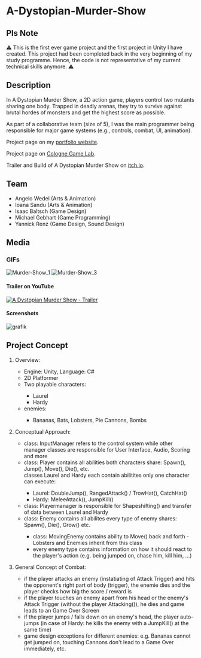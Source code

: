 # A-Dystopian-Murder-Show

## Pls Note

⚠️ This is the first ever game project and the first project in Unity I have created. This project had been completed back in the very beginning of my study programme. Hence, the code is not representative of my current technical skills anymore. :warning:

## Description

In A Dystopian Murder Show, a 2D action game, players control two mutants sharing one body. Trapped in deadly arenas, they try to survive against brutal hordes of monsters and get the highest score as possible. 

As part of a collaborative team (size of 5), I was the main programmer being responsible for major game systems (e.g., controls, combat, UI, animation).

Project page on my <a href="https://michael-gebhart.com/projects/A_Dystopian_Murder_Show.html">portfolio website</a>.

Project page on <a href="https://colognegamelab.de/study-programs/student-projects/the-laurel-hardy-murder-case-2018-19/">Cologne Game Lab</a>.

Trailer and Build of A Dystopian Murder Show on <a href="https://gemoneoo.itch.io/a-dystopian-murder-show">itch.io</a>.

## Team

<ul>
	<li>Angelo Wedel (Arts & Animation)</li>
	<li>Ioana Sandu (Arts & Animation)</li>
	<li>Isaac Baltsch (Game Design)</li>
	<li>Michael Gebhart (Game Programming)</li>
	<li>Yannick Renz (Game Design, Sound Design)</li>
</ul>

## Media

### GIFs
![Murder-Show_1](https://user-images.githubusercontent.com/45672199/200560715-e68bc5e3-8129-4d03-a987-d432db93af5a.gif)
![Murder-Show_3](https://user-images.githubusercontent.com/45672199/200560737-4dcd6af4-1d4a-4bb4-9804-6eeb0f6368ff.gif)

#### Trailer on YouTube
[![A Dystopian Murder Show - Trailer](http://img.youtube.com/vi/6dNMNJt_RQI/0.jpg)](http://www.youtube.com/watch?v=6dNMNJt_RQI "YouTube: A Dystopian Murder Show - Trailer")

#### Screenshots
![grafik](https://user-images.githubusercontent.com/45672199/198715790-7fa06648-92ad-493f-b571-6027437f7b68.png)


## Project Concept

<ol>
	<li>Overview:</li>
		<ul>
			<li>Engine: Unity, Language: C#</li>
			<li>2D Platformer</li>
			<li>Two playable characters:</li>
				<ul>
				<li>Laurel</li>
				<li>Hardy</li>
				</ul>
			<li>enemies:</li>
				<ul>
				<li>Bananas, Bats, Lobsters, Pie Cannons, Bombs</li>
				</ul>
		</ul>
</ol>
<ol start="2">
	<li>Conceptual Approach:</li>
		<ul>
		<li>class: InputManager refers to the control system while other manager classes are responsible for User Interface, Audio, Scoring and more</li>
			<li>class: Player contains all abilities both characters share: Spawn(), Jump(), Move(), Die(), etc.</li>
			</li>classes Laurel and Hardy each contain abilitites only one character can execute:</li>
			<ul>
				<li>Laurel: DoubleJump(), RangedAttack() / TrowHat(), CatchHat()</li>
				<li>Hardy: MeleeAttack(), JumpKill()</li>	
			</ul>
			<li>class: Playermanager is responsible for Shapeshifting() and transfer of data between Laurel and Hardy</li>
			<li>class: Enemy contains all abilites every type of enemy shares: Spawn(), Die(), Grow() etc.</li>
			<ul>
			<li>class: MovingEnemy contains ability to Move() back and forth - Lobsters and Enemies inherit from this class</li>
			<li>every enemy type contains information on how it should react to the player's action (e.g. being jumped on, chase him, kill him, ...)</li>
			</ul>
		</ul>
		</ul>
</ol>

<ol start="3">
<li>General Concept of Combat:</li>
<ul>
<li>if the player attacks an enemy (instatiating of Attack Trigger) and hits the opponent's right part of body (trigger), the enemie dies and the player checks how big the score / reward is</li>
<li>if the player touches an enemy apart from his head or the enemy's Attack Trigger (without the player Attacking()), he dies and game leads to an Game Over Screen</li>
<li>if the player jumps / falls down on an enemy's head, the player auto-jumps (in case of Hardy: he kills the enemy with a JumpKill() at the same time)</li>
<li>game design exceptions for different enemies: e.g. Bananas cannot get jumped on, touching Cannons don't lead to a Game Over immediately, etc.</li>
</ul>
</ol>
